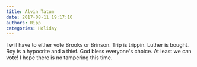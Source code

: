 ```yaml
---
title: Alvin Tatum
date: 2017-08-11 19:17:10
authors: Ripp
categories: Holiday
---
```


 I will have to either vote Brooks or Brinson.
Trip is trippin.
Luther is bought.
Roy is a hypocrite and a thief.
God bless everyone's choice.
At least we can vote! I hope there is no tampering this time.